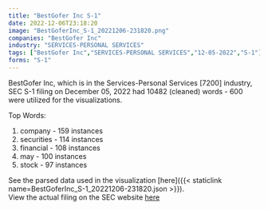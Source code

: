 ```yaml
---
title: "BestGofer Inc S-1"
date: 2022-12-06T23:18:20
image: "BestGoferInc_S-1_20221206-231820.png"
companies: "BestGofer Inc"
industry: "SERVICES-PERSONAL SERVICES"
tags: ["BestGofer Inc","SERVICES-PERSONAL SERVICES","12-05-2022","S-1"]
forms: "S-1"
---
```

BestGofer Inc, which is in the Services-Personal Services [7200] industry, SEC S-1 filing on December 05, 2022 had 10482 (cleaned) words - 600 were utilized for the visualizations.

Top Words:
1. company - 159 instances
2. securities - 114 instances
3. financial - 108 instances
4. may - 100 instances
5. stock - 97 instances


See the parsed data used in the visualization [here]({{< staticlink name=BestGoferInc_S-1_20221206-231820.json >}}).  
View the actual filing on the SEC website [here](https://www.sec.gov/Archives/edgar/data/1722556/0001558891-22-000093.txt)